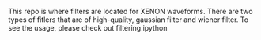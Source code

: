 This repo is where filters are located for XENON waveforms. 
There are two types of fitlers that are of high-quality, gaussian filter and wiener filter. 
To see the usage, please check out filtering.ipython
